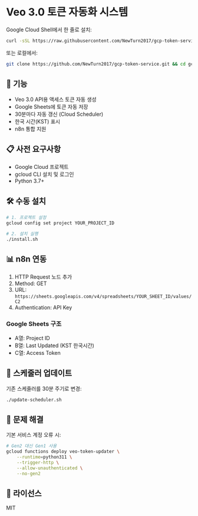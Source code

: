 # Veo 3.0 토큰 자동화 시스템

Google Cloud Shell에서 한 줄로 설치:

```bash
curl -sSL https://raw.githubusercontent.com/NewTurn2017/gcp-token-service/main/complete-setup.sh | bash
```

또는 로컬에서:

```bash
git clone https://github.com/NewTurn2017/gcp-token-service.git && cd gcp-token-service && ./complete-setup.sh
```

## 🚀 기능

- Veo 3.0 API용 액세스 토큰 자동 생성
- Google Sheets에 토큰 자동 저장
- 30분마다 자동 갱신 (Cloud Scheduler)
- 한국 시간(KST) 표시
- n8n 통합 지원

## 📋 사전 요구사항

- Google Cloud 프로젝트
- gcloud CLI 설치 및 로그인
- Python 3.7+

## 🛠️ 수동 설치

```bash
# 1. 프로젝트 설정
gcloud config set project YOUR_PROJECT_ID

# 2. 설치 실행
./install.sh
```

## 📊 n8n 연동

1. HTTP Request 노드 추가
2. Method: GET
3. URL: `https://sheets.googleapis.com/v4/spreadsheets/YOUR_SHEET_ID/values/C2`
4. Authentication: API Key

### Google Sheets 구조
- A열: Project ID
- B열: Last Updated (KST 한국시간)
- C열: Access Token

## 🔄 스케줄러 업데이트

기존 스케줄러를 30분 주기로 변경:
```bash
./update-scheduler.sh
```

## 🔧 문제 해결

기본 서비스 계정 오류 시:
```bash
# Gen2 대신 Gen1 사용
gcloud functions deploy veo-token-updater \
    --runtime=python311 \
    --trigger-http \
    --allow-unauthenticated \
    --no-gen2
```

## 📝 라이선스

MIT